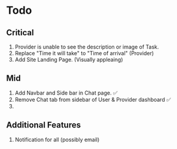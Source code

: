 # Todo

## Critical
1. Provider is unable to see the description or image of Task.
2. Replace "Time it will take" to "Time of arrival" (Provider)
3. Add Site Landing Page. (Visually appleaing)

## Mid
1. Add Navbar and Side bar in Chat page. ✅
2. Remove Chat tab from sidebar of User & Provider dashboard ✅
3. 

## Additional Features
1. Notification for all (possibly email)